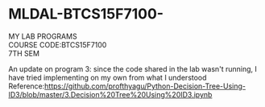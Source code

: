 # MLDAL-BTCS15F7100-
MY LAB PROGRAMS </br>
COURSE CODE:BTCS15F7100</br>
7TH SEM<br/>

An update on program 3: since the code shared in the lab wasn't running, I have tried implementing on my own from what I understood<br/>
Reference:https://github.com/profthyagu/Python-Decision-Tree-Using-ID3/blob/master/3.Decision%20Tree%20Using%20ID3.ipynb<br/>

